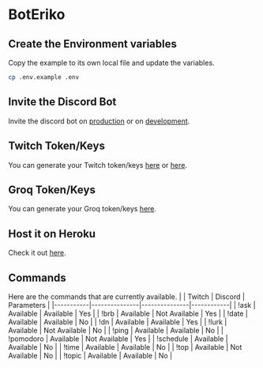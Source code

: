 # BotEriko

## Create the Environment variables
Copy the example to its own local file and update the variables.
```sh
cp .env.example .env
```

## Invite the Discord Bot
Invite the discord bot on [production](https://discord.com/oauth2/authorize?client_id=1383604474823573676&scope=bot&permissions=8) or on [development](https://discord.com/oauth2/authorize?client_id=1383604563382108291&scope=bot&permissions=8).

## Twitch Token/Keys
You can generate your Twitch token/keys [here](https://twitchtokengenerator.com) or [here](https://dev.twitch.tv/console/apps).

## Groq Token/Keys
You can generate your Groq token/keys [here](https://console.groq.com/keys).

## Host it on Heroku
Check it out [here](https://heroku.com/).

## Commands
Here are the commands that are currently available.
|           | Twitch        | Discord       | Parameters |
|-----------|---------------|---------------|------------|
| !ask      | Available     | Available     | Yes        |
| !brb      | Available     | Not Available | Yes        |
| !date     | Available     | Available     | No         |
| !dn       | Available     | Available     | Yes        |
| !lurk     | Available     | Not Available | No         |
| !ping     | Available     | Available     | No         |
| !pomodoro | Available     | Not Available | Yes        |
| !schedule | Available     | Available     | No         |
| !time     | Available     | Available     | No         |
| !top      | Available     | Not Available | No         |
| !topic    | Available     | Available     | No         |
